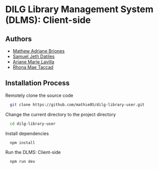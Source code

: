 # DILG Library Management System (DLMS): Client-side

## Authors

- [Mathew Adriane Briones](https://www.facebook.com/mathew.briones.7)
- [Samuel Jeth Datiles](https://www.facebook.com/theaugustguy)
- [Ariane Marie Lavilla](https://www.facebook.com/arianemarie.lavilla)
- [Rhona Mae Taccad](https://www.facebook.com/rhonamae.xx?mibextid=ZbWKwL)

## Installation Process

Remotely clone the source code

```bash
  git clone https://github.com/mathie05/dilg-library-user.git
```

Change the current directory to the project directory

```bash
  cd dilg-library-user
```

Install dependencies

```bash
  npm install
```

Run the DLMS: Client-side

```bash
  npm run dev
```
